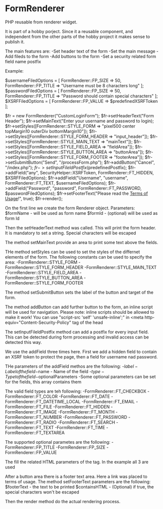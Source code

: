 # FormRenderer
PHP reusable from renderer widget.

It is part of a hobby porject. Since it a reusable component, and independent from the other parts of the hobby project it makes sense to publish it.

The main features are:
-Set header text of the form
-Set the main message
-Add fileds to the form
-Add buttons to the form
-Set a security related form field name postfix


Example:

$usernameFiledOptions = [
	FormRenderer::FP_SIZE => 50,
	FormRenderer::FP_TITLE => "Username must be 8 characters long"
];
$passwordFiledOptions = [
	FormRenderer::FP_SIZE => 50,
	FormRenderer::FP_TITLE => "Password should contain special characters"
];
$XSRFFiledOptions = [
	FormRenderer::FP_VALUE => $predefinedXSRFToken
];

$fr = new FormRenderer("CustomLoginForm");
$fr->setHeaderText("Form Header");
$fr->setMainText("Enter your username and password to login);
$fr->setStyles([FormRenderer::STYLE_FORM => "pixel500 center topMargin10 outerDiv bottomMargin10"]);
$fr->setStyles([FormRenderer::STYLE_FORM_HEADER => "input_header"]);
$fr->setStyles([FormRenderer::STYLE_MAIN_TEXT => "mainText"]);
$fr->setStyles([FormRenderer::STYLE_FIELD_AREA => "fieldArea"]);
$fr->setStyles([FormRenderer::STYLE_BUTTON_AREA => "buttonArea"]);
$fr->setStyles([FormRenderer::STYLE_FORM_FOOTER => "footerArea"]);
$fr->setSubmitButton("Send", "/processForm.php");
$fr->addButton("Cancel", "/index.php");
$fr->setInputFileldPostfix($predefinedPostfix);
$fr->addField("any", SecurityHelper::XSRFToken, FormRenderer::FT_HIDDEN, $XSRFFiledOptions);
$fr->addField("Username", "username", FormRenderer::FT_TEXT, $usernameFiledOptions);
$fr->addField("Password", "password", FormRenderer::FT_PASSWORD, $passwordFiledOptions);
$fr->setFooterText("Please read the <a href="/termsOfUsage.php">Terms of Usage</a>!", true);
$fr->render();

On the first line we create the form Renderer object.
Parameters:
$formName - will be used as form name
$formId - (optional) will be used as form Id

Then the setHeaderText method was called. This will print the form header. It is mandatory to set a string. Special characters will be escaped

The method setMainText provide an area to print some text above the fields.

THe method setStyles can be used to set the styles of the differnet elements of the form.
The following constants can be used to specify the area:
-FormRenderer::STYLE_FORM
-FormRenderer::STYLE_FORM_HEADER
-FormRenderer::STYLE_MAIN_TEXT
-FormRenderer::STYLE_FIELD_AREA
-FormRenderer::STYLE_BUTTON_AREA
-FormRenderer::STYLE_FORM_FOOTER

The method setSubmitButton sets the label of the button and target of the form.

The method addButton can add further button to the form, an inline script will be used for navigation.
Please note: inline scripts should be allowed to make it work! You can use "script-src  'self' 'unsafe-inline';" in <meta http-equiv="Content-Security-Policy" tag of the head

The setInputFileldPostfix method can add a postfix for every input field. This can be detected during form processing and invalid access can be detected this way.

We use the addField three times here. First we add a hidden field to contain an XSRF token to protect the page, then a field for username nad password.

THe parameters of the addField methos are the following:
-$label - Label of the field
-$name - Name of the field
-$type -Type tof the field
-$optionalParameters -Some optional parameters can be set for the fields, this array contains them

The valid field types are teh following:
-FormRenderer::FT_CHECKBOX
-FormRenderer::FT_COLOR
-FormRenderer::FT_DATE
-FormRenderer::FT_DATETIME_LOCAL
-FormRenderer::FT_EMAIL
-FormRenderer::FT_FILE
-FormRenderer::FT_HIDDEN
-FormRenderer::FT_IMAGE
-FormRenderer::FT_MONTH
-FormRenderer::FT_NUMBER
-FormRenderer::FT_PASSWORD
-FormRenderer::FT_RADIO
-FormRenderer::FT_SEARCH
-FormRenderer::FT_TEXT
-FormRenderer::FT_TIME
-FormRenderer::FT_TEXTAREA

The supported optional parametes are the following:
-FormRenderer::FP_TITLE
-FormRenderer::FP_SIZE
-FormRenderer::FP_VALUE

The fill the related HTML parameters of the tag. In the example all 3 are used

After a button area there is a footer text area. Here a link was placed to terms of usage.
The method setFooterText parameters are the following:
$footerText - the text to be printed
$containsHTML - (Optional) if true, the special characters won't be escaped

Then the render method do the actual rendering process.
